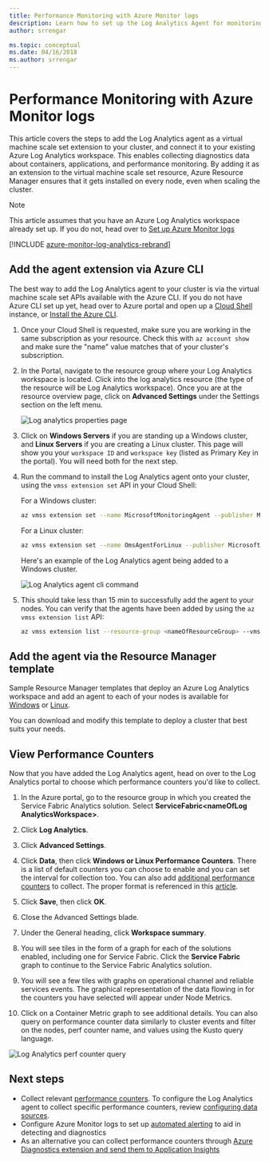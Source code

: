 ```yaml
---
title: Performance Monitoring with Azure Monitor logs 
description: Learn how to set up the Log Analytics Agent for monitoring containers and performance counters for your Azure Service Fabric clusters.
author: srrengar

ms.topic: conceptual
ms.date: 04/16/2018
ms.author: srrengar
---
```


# Performance Monitoring with Azure Monitor logs

This article covers the steps to add the Log Analytics agent as a virtual machine scale set extension to your cluster, and connect it to your existing Azure Log Analytics workspace. This enables collecting diagnostics data about containers, applications, and performance monitoring. By adding it as an extension to the virtual machine scale set resource, Azure Resource Manager ensures that it gets installed on every node, even when scaling the cluster.

> [!NOTE]
> This article assumes that you have an Azure Log Analytics workspace already set up. If you do not, head over to [Set up Azure Monitor logs](service-fabric-diagnostics-oms-setup.md)

[!INCLUDE [azure-monitor-log-analytics-rebrand](../../includes/azure-monitor-log-analytics-rebrand.md)]

## Add the agent extension via Azure CLI

The best way to add the Log Analytics agent to your cluster is via the virtual machine scale set APIs available with the Azure CLI. If you do not have Azure CLI set up yet, head over to Azure portal and open up a [Cloud Shell](../cloud-shell/overview.md) instance, or [Install the Azure CLI](https://docs.microsoft.com/cli/azure/install-azure-cli).

1. Once your Cloud Shell is requested, make sure you are working in the same subscription as your resource. Check this with `az account show` and make sure the "name" value matches that of your cluster's subscription.

2. In the Portal, navigate to the resource group where your Log Analytics workspace is located. Click into the log analytics resource (the type of the resource will be Log Analytics workspace). Once you are at the resource overview page, click on **Advanced Settings** under the Settings section on the left menu.

    ![Log analytics properties page](media/service-fabric-diagnostics-oms-agent/oms-advanced-settings.png)

3. Click on **Windows Servers** if you are standing up a Windows cluster, and **Linux Servers** if you are creating a Linux cluster. This page will show you your `workspace ID` and `workspace key` (listed as Primary Key in the portal). You will need both for the next step.

4. Run the command to install the Log Analytics agent onto your cluster, using the `vmss extension set` API in your Cloud Shell:

    For a Windows cluster:

    ```sh
    az vmss extension set --name MicrosoftMonitoringAgent --publisher Microsoft.EnterpriseCloud.Monitoring --resource-group <nameOfResourceGroup> --vmss-name <nameOfNodeType> --settings "{'workspaceId':'<Log AnalyticsworkspaceId>'}" --protected-settings "{'workspaceKey':'<Log AnalyticsworkspaceKey>'}"
    ```

    For a Linux cluster:

    ```sh
    az vmss extension set --name OmsAgentForLinux --publisher Microsoft.EnterpriseCloud.Monitoring --resource-group <nameOfResourceGroup> --vmss-name <nameOfNodeType> --settings "{'workspaceId':'<Log AnalyticsworkspaceId>'}" --protected-settings "{'workspaceKey':'<Log AnalyticsworkspaceKey>'}"
    ```

    Here's an example of the Log Analytics agent being added to a Windows cluster.

    ![Log Analytics agent cli command](media/service-fabric-diagnostics-oms-agent/cli-command.png)

5. This should take less than 15 min to successfully add the agent to your nodes. You can verify that the agents have been added by using the `az vmss extension list` API:

    ```sh
    az vmss extension list --resource-group <nameOfResourceGroup> --vmss-name <nameOfNodeType>
    ```

## Add the agent via the Resource Manager template

Sample Resource Manager templates that deploy an Azure Log Analytics workspace and add an agent to each of your nodes is available for [Windows](https://github.com/Azure-Samples/service-fabric-cluster-templates/tree/master/5-VM-Windows-OMS-UnSecure) or [Linux](https://github.com/Azure-Samples/service-fabric-cluster-templates/tree/master/5-VM-Ubuntu-1-NodeType-Secure-OMS).

You can download and modify this template to deploy a cluster that best suits your needs.

## View Performance Counters

Now that you have added the Log Analytics agent, head on over to the Log Analytics portal to choose which performance counters you'd like to collect.

1. In the Azure portal, go to the resource group in which you created the Service Fabric Analytics solution. Select **ServiceFabric\<nameOfLog AnalyticsWorkspace\>**.

2. Click **Log Analytics**.

3. Click **Advanced Settings**.

4. Click **Data**, then click **Windows or Linux Performance Counters**. There is a list of default counters you can choose to enable and you can set the interval for collection too. You can also add [additional performance counters](service-fabric-diagnostics-event-generation-perf.md) to collect. The proper format is referenced in this [article](https://msdn.microsoft.com/library/windows/desktop/aa373193(v=vs.85).aspx).

5. Click **Save**, then click **OK**.

6. Close the Advanced Settings blade.

7. Under the General heading, click **Workspace summary**.

8. You will see tiles in the form of a graph for each of the solutions enabled, including one for Service Fabric. Click the **Service Fabric** graph to continue to the Service Fabric Analytics solution.

9. You will see a few tiles with graphs on operational channel and reliable services events. The graphical representation of the data flowing in for the counters you have selected will appear under Node Metrics.

10. Click on a Container Metric graph to see additional details. You can also query on performance counter data similarly to cluster events and filter on the nodes, perf counter name, and values using the Kusto query language.

![Log Analytics perf counter query](media/service-fabric-diagnostics-event-analysis-oms/oms_node_metrics_table.PNG)

## Next steps

* Collect relevant [performance counters](service-fabric-diagnostics-event-generation-perf.md). To configure the Log Analytics agent to collect specific performance counters, review [configuring data sources](../azure-monitor/platform/agent-data-sources.md#configuring-data-sources).
* Configure Azure Monitor logs to set up [automated alerting](../log-analytics/log-analytics-alerts.md) to aid in detecting and diagnostics
* As an alternative you can collect performance counters through [Azure Diagnostics extension and send them to Application Insights](service-fabric-diagnostics-event-aggregation-wad.md#add-the-application-insights-sink-to-the-resource-manager-template)

